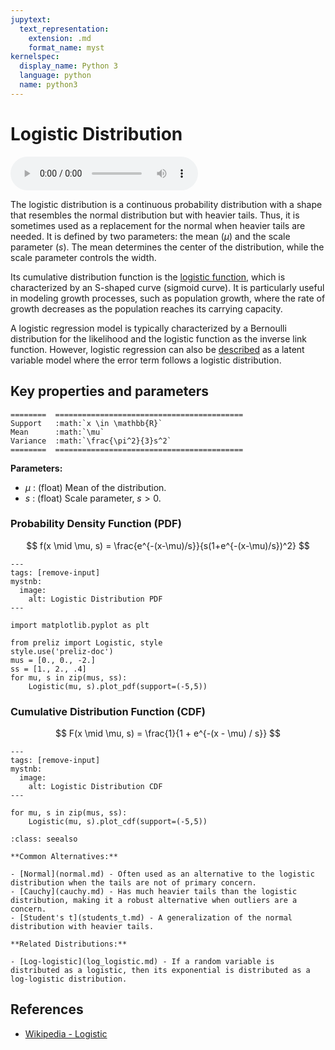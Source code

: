 ```yaml
---
jupytext:
  text_representation:
    extension: .md
    format_name: myst
kernelspec:
  display_name: Python 3
  language: python
  name: python3
---
```

# Logistic Distribution

<audio controls> <source src="../../_static/logistic.mp3" type="audio/mpeg"> This browser cannot play the pronunciation audio file for this distribution. </audio>

The logistic distribution is a continuous probability distribution with a shape that resembles the normal distribution but with heavier tails. Thus, it is sometimes used as a replacement for the normal when heavier tails are needed. It is defined by two parameters: the mean ($\mu$) and the scale parameter ($s$). The mean determines the center of the distribution, while the scale parameter controls the width.

Its cumulative distribution function is the [logistic function](https://en.wikipedia.org/wiki/Logistic_function), which is characterized by an S-shaped curve (sigmoid curve). It is particularly useful in modeling growth processes, such as population growth, where the rate of growth decreases as the population reaches its carrying capacity. 

A logistic regression model is typically characterized by a Bernoulli distribution for the likelihood and the logistic function as the inverse link function. However, logistic regression can also be [described](https://en.wikipedia.org/wiki/Logistic_distribution#Logistic_regression) as a latent variable model where the error term follows a logistic distribution.

## Key properties and parameters

```{eval-rst}
========  ==========================================
Support   :math:`x \in \mathbb{R}`
Mean      :math:`\mu`
Variance  :math:`\frac{\pi^2}{3}s^2`
========  ==========================================
```

**Parameters:**

- $\mu$ : (float) Mean of the distribution.
- $s$ : (float) Scale parameter, $s > 0$.

### Probability Density Function (PDF)

$$
f(x \mid \mu, s) = 
\frac{e^{-(x-\mu)/s}}{s(1+e^{-(x-\mu)/s})^2}
$$

```{code-cell}
---
tags: [remove-input]
mystnb:
  image:
    alt: Logistic Distribution PDF
---

import matplotlib.pyplot as plt

from preliz import Logistic, style
style.use('preliz-doc')
mus = [0., 0., -2.]
ss = [1., 2., .4]
for mu, s in zip(mus, ss):
    Logistic(mu, s).plot_pdf(support=(-5,5))
```

### Cumulative Distribution Function (CDF)

$$
F(x \mid \mu, s) = \frac{1}{1 + e^{-(x - \mu) / s}}
$$

```{code-cell}
---
tags: [remove-input]
mystnb:
  image:
    alt: Logistic Distribution CDF
---

for mu, s in zip(mus, ss):
    Logistic(mu, s).plot_cdf(support=(-5,5))
```

```{seealso}
:class: seealso

**Common Alternatives:**

- [Normal](normal.md) - Often used as an alternative to the logistic distribution when the tails are not of primary concern.
- [Cauchy](cauchy.md) - Has much heavier tails than the logistic distribution, making it a robust alternative when outliers are a concern.
- [Student's t](students_t.md) - A generalization of the normal distribution with heavier tails.

**Related Distributions:**

- [Log-logistic](log_logistic.md) - If a random variable is distributed as a logistic, then its exponential is distributed as a log-logistic distribution.
```

## References

- [Wikipedia - Logistic](https://en.wikipedia.org/wiki/Logistic_distribution)